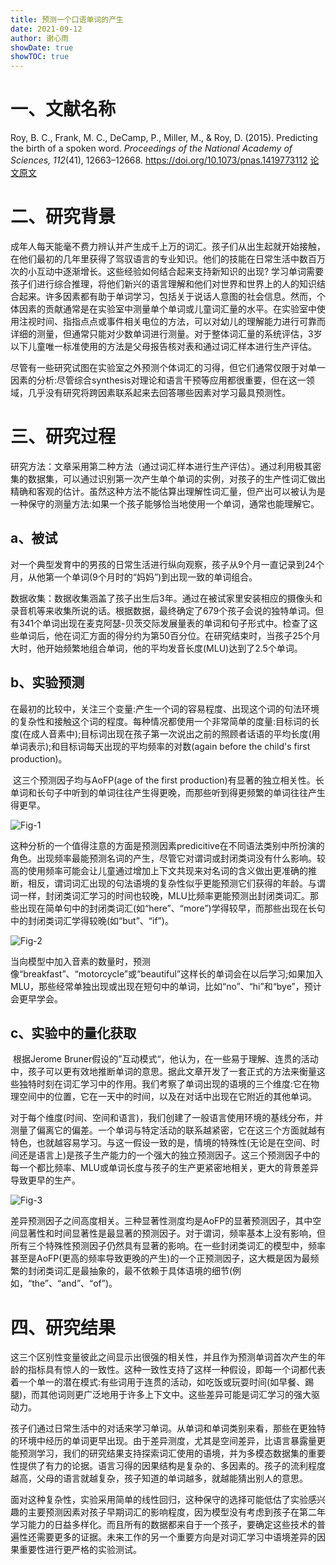 ```yaml
---
title: 预测一个口语单词的产生
date: 2021-09-12
author: 谢心雨
showDate: true
showTOC: true
---
```


# 一、文献名称

Roy, B. C., Frank, M. C., DeCamp, P., Miller, M., & Roy, D. (2015). Predicting the birth of a spoken word. *Proceedings of the National Academy of Sciences, 112*(41), 12663–12668. https://doi.org/10.1073/pnas.1419773112 
[论文原文](../Source_Files/2021-09-12-XXY1.pdf)

# 二、研究背景

​		成年人每天能毫不费力辨认并产生成千上万的词汇。孩子们从出生起就开始接触，在他们最初的几年里获得了驾驭语言的专业知识。他们的技能在日常生活中数百万次的小互动中逐渐增长。这些经验如何结合起来支持新知识的出现? 学习单词需要孩子们进行综合推理，将他们新兴的语言理解和他们对世界和世界上的人的知识结合起来。许多因素都有助于单词学习，包括关于说话人意图的社会信息。然而，个体因素的贡献通常是在实验室中测量单个单词或儿童词汇量的水平。在实验室中使用注视时间、指指点点或事件相关电位的方法，可以对幼儿的理解能力进行可靠而详细的测量，但通常只能对少数单词进行测量。对于整体词汇量的系统评估，3岁以下儿童唯一标准使用的方法是父母报告核对表和通过词汇样本进行生产评估。

​		尽管有一些研究试图在实验室之外预测个体词汇的习得，但它们通常仅限于对单一因素的分析:尽管综合synthesis对理论和语言干预等应用都很重要，但在这一领域，几乎没有研究将跨因素联系起来去回答哪些因素对学习最具预测性。

# 三、研究过程

​		研究方法：文章采用第二种方法（通过词汇样本进行生产评估）。通过利用极其密集的数据集，可以通过识别第一次产生单个单词的实例，对孩子的生产性词汇做出精确和客观的估计。虽然这种方法不能估算出理解性词汇量，但产出可以被认为是一种保守的测量方法:如果一个孩子能够恰当地使用一个单词，通常也能理解它。

## a、被试

对一个典型发育中的男孩的日常生活进行纵向观察，孩子从9个月一直记录到24个月，从他第一个单词(9个月时的“妈妈”)到出现一致的单词组合。

数据收集：数据收集涵盖了孩子出生后3年。通过在被试家里安装相应的摄像头和录音机等来收集所说的话。根据数据，最终确定了679个孩子会说的独特单词。但有341个单词出现在麦克阿瑟-贝茨交际发展量表的单词和句子形式中。检查了这些单词后，他在词汇方面的得分约为第50百分位。在研究结束时，当孩子25个月大时，他开始频繁地组合单词，他的平均发音长度(MLU)达到了2.5个单词。

## b、实验预测

​		在最初的比较中，关注三个变量:产生一个词的容易程度、出现这个词的句法环境的复杂性和接触这个词的程度。每种情况都使用一个非常简单的度量:目标词的长度(在成人音素中);目标词出现在孩子第一次说出之前的照顾者话语的平均长度(用单词表示);和目标词每天出现的平均频率的对数(again before the child's first  production)。

​		这三个预测因子均与AoFP(age of the first production)有显著的独立相关性。长单词和长句子中听到的单词往往产生得更晚，而那些听到得更频繁的单词往往产生得更早。

![Fig-1](../Supporting_Information/2020-09-12-XXY1-Fig-1.png)

​		这种分析的一个值得注意的方面是预测因素predicitive在不同语法类别中所扮演的角色。出现频率最能预测名词的产生，尽管它对谓词或封闭类词没有什么影响。较高的使用频率可能会让儿童通过增加上下文共现来对名词的含义做出更准确的推断，相反，谓词词汇出现的句法语境的复杂性似乎更能预测它们获得的年龄。与谓词一样，封闭类词汇学习的时间也较晚，MLU比频率更能预测出封闭类词汇。那些出现在简单句中的封闭类词汇(如“here”、“more”)学得较早，而那些出现在长句中的封闭类词汇学得较晚(如“but”、“if”)。

![Fig-2](../Supporting_Information/2020-09-12-XXY1-Fig-2.png)

当向模型中加入音素的数量时，预测像“breakfast”、“motorcycle”或“beautiful”这样长的单词会在以后学习;如果加入MLU，那些经常单独出现或出现在短句中的单词，比如“no”、“hi”和“bye”，预计会更早学会。

## c、实验中的量化获取

​		根据Jerome Bruner假设的”互动模式“，他认为，在一些易于理解、连贯的活动中，孩子可以更有效地推断单词的意思。据此文章开发了一套正式的方法来衡量这些独特时刻在词汇学习中的作用。我们考察了单词出现的语境的三个维度:它在物理空间中的位置，它在一天中的时间，以及在对话中出现在它附近的其他单词。

​		对于每个维度(时间、空间和语言)，我们创建了一般语言使用环境的基线分布，并测量了偏离它的偏差。一个单词与特定活动的联系越紧密，它在这三个方面就越有特色，也就越容易学习。与这一假设一致的是，情境的特殊性(无论是在空间、时间还是语言上)是孩子生产能力的一个强大的独立预测因子。这三个预测因子中的每一个都比频率、MLU或单词长度与孩子的生产更紧密地相关，更大的背景差异导致更早的生产。

![Fig-3](../Supporting_Information/2020-09-12-XXY1-Fig-3.png)

差异预测因子之间高度相关。三种显著性测度均是AoFP的显著预测因子，其中空间显著性和时间显著性是最显著的预测因子。对于谓词，频率基本上没有影响，但所有三个特殊性预测因子仍然具有显著的影响。在一些封闭类词汇的模型中，频率甚至是AoFP(更高的频率导致更晚的产生)的一个正预测因子，这大概是因为最频繁的封闭类词汇是最抽象的，最不依赖于具体语境的细节(例如，“the”、“and”、“of”)。

# 四、研究结果

​		这三个区别性变量彼此之间显示出很强的相关性，并且作为预测单词首次产生的年龄的指标具有惊人的一致性。这种一致性支持了这样一种假设，即每一个词都代表着一个单一的潜在模式:有些词用于连贯的活动，如吃饭或玩耍时间(如早餐、踢腿)，而其他词则更广泛地用于许多上下文中。这些差异可能是词汇学习的强大驱动力。

​	孩子们通过日常生活中的对话来学习单词。从单词和单词类别来看，那些在更独特的环境中经历的单词更早出现。由于差异测度，尤其是空间差异，比语言暴露量更能预测学习，我们的研究结果支持探索词汇使用的语境，并为多模态数据集的重要性提供了有力的论据。语言习得的因果结构是复杂的、多因素的。孩子的流利程度越高，父母的语言就越复杂，孩子知道的单词越多，就越能猜出别人的意思。

​		面对这种复杂性，实验采用简单的线性回归，这种保守的选择可能低估了实验感兴趣的主要预测因素对孩子早期词汇的影响程度，因为模型没有考虑到孩子在第二年学习能力的日益多样化。而且所有的数据都来自于一个孩子，要确定这些技术的普遍性还需要更多的证据。未来工作的另一个重要方向是对词汇学习中语境差异的因果重要性进行更严格的实验测试。
